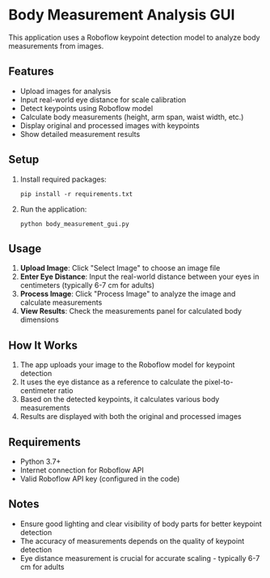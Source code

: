 # Body Measurement Analysis GUI

This application uses a Roboflow keypoint detection model to analyze body measurements from images.

## Features

- Upload images for analysis
- Input real-world eye distance for scale calibration
- Detect keypoints using Roboflow model
- Calculate body measurements (height, arm span, waist width, etc.)
- Display original and processed images with keypoints
- Show detailed measurement results

## Setup

1. Install required packages:
   ```
   pip install -r requirements.txt
   ```

2. Run the application:
   ```
   python body_measurement_gui.py
   ```

## Usage

1. **Upload Image**: Click "Select Image" to choose an image file
2. **Enter Eye Distance**: Input the real-world distance between your eyes in centimeters (typically 6-7 cm for adults)
3. **Process Image**: Click "Process Image" to analyze the image and calculate measurements
4. **View Results**: Check the measurements panel for calculated body dimensions

## How It Works

1. The app uploads your image to the Roboflow model for keypoint detection
2. It uses the eye distance as a reference to calculate the pixel-to-centimeter ratio
3. Based on the detected keypoints, it calculates various body measurements
4. Results are displayed with both the original and processed images

## Requirements

- Python 3.7+
- Internet connection for Roboflow API
- Valid Roboflow API key (configured in the code)

## Notes

- Ensure good lighting and clear visibility of body parts for better keypoint detection
- The accuracy of measurements depends on the quality of keypoint detection
- Eye distance measurement is crucial for accurate scaling - typically 6-7 cm for adults
